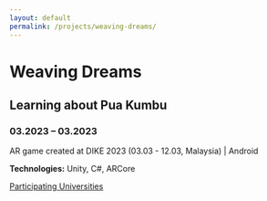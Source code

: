 ```yaml
---
layout: default
permalink: /projects/weaving-dreams/
---
```


# Weaving Dreams

## Learning about Pua Kumbu

### 03.2023 – 03.2023 

AR game created at DIKE 2023 (03.03 - 12.03, Malaysia) \| Android

**Technologies:** Unity, C#, ARCore

<a href ="https://asset.uts.edu.my/dike2023/">Participating Universities</a>          